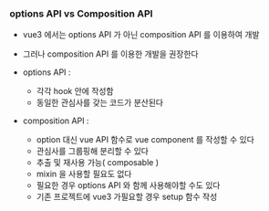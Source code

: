 ### options API vs Composition API

- vue3 에서는 options API 가 아닌 composition API 를 이용하여 개발


- 그러나 composition API 를 이용한 개발을 권장한다


- options API :
  - 각각 hook 안에 작성함
  - 동일한 관심사를 갖는 코드가 분산된다

- composition API :
  - option 대신 vue API 함수로 vue component 를 작성할 수 있다
  - 관심사를 그룹핑해 분리할 수 있다
  - 추출 및 재사용 가능( composable )
  - mixin 을 사용할 필요도 없다
  - 필요한 경우 options API 와 함께 사용해야할 수도 있다
  - 기존 프로젝트에 vue3 가필요할 경우 setup 함수 작성